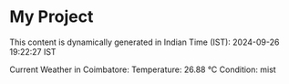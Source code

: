# My Project

This content is dynamically generated in Indian Time (IST): 2024-09-26 19:22:27 IST


Current Weather in Coimbatore:
Temperature: 26.88 °C
Condition: mist
